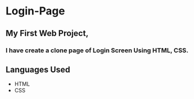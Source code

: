 # Login-Page
## My First Web Project,
### I have create a clone page of Login Screen  Using HTML, CSS.


## Languages Used
<ul>
  <li>
    HTML
  </li>
  <li> 
    CSS
  </li>
  
